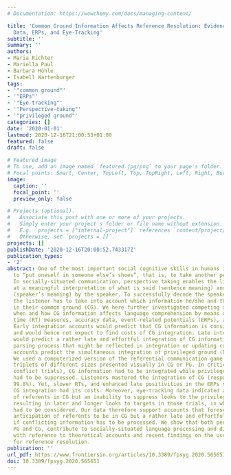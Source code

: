 ```yaml
---
# Documentation: https://wowchemy.com/docs/managing-content/

title: 'Common Ground Information Affects Reference Resolution: Evidence From Behavioral
  Data, ERPs, and Eye-Tracking'
subtitle: ''
summary: ''
authors:
- Maria Richter
- Mariella Paul
- Barbara Höhle
- Isabell Wartenburger
tags:
- '"common ground"'
- '"ERPs"'
- '"Eye-tracking"'
- '"Perspective-taking"'
- '"privileged ground"'
categories: []
date: '2020-01-01'
lastmod: 2020-12-16T21:00:53+01:00
featured: false
draft: false

# Featured image
# To use, add an image named `featured.jpg/png` to your page's folder.
# Focal points: Smart, Center, TopLeft, Top, TopRight, Left, Right, BottomLeft, Bottom, BottomRight.
image:
  caption: ''
  focal_point: ''
  preview_only: false

# Projects (optional).
#   Associate this post with one or more of your projects.
#   Simply enter your project's folder or file name without extension.
#   E.g. `projects = ["internal-project"]` references `content/project/deep-learning/index.md`.
#   Otherwise, set `projects = []`.
projects: []
publishDate: '2020-12-16T20:00:52.743317Z'
publication_types:
- '2'
abstract: One of the most important social cognitive skills in humans is the ability
  to “put oneself in someone else’s shoes”, that is, to take another person’s perspective.
  In socially-situated communication, perspective taking enables the listener to arrive
  at a meaningful interpretation of what is said (sentence meaning) and what is meant
  (speaker’s meaning) by the speaker. To successfully decode the speaker’s meaning,
  the listener has to take into account which information he/she and the speaker share
  in their common ground (CG). We here further investigated competing accounts about
  when and how CG information affects language comprehension by means of reaction
  time (RT) measures, accuracy data, event-related potentials (ERPs), and eye-tracking.
  Early integration accounts would predict that CG information is considered immediately
  and would hence not expect to find costs of CG integration. Late integration accounts
  would predict a rather late and effortful integration of CG information during the
  parsing process that might be reflected in integration or updating costs. Other
  accounts predict the simultaneous integration of privileged ground (PG) and CG perspectives.
  We used a computerized version of the referential communication game with object
  triplets of different sizes presented visually in CG or PG. In critical trials (i.e.,
  conflict trials), CG information had to be integrated while privileged information
  had to be suppressed. Listeners mastered the integration of CG (response accuracy
  99.8%). Yet, slower RTs, and enhanced late positivities in the ERPs showed that
  CG integration had its costs. Moreover, eye-tracking data indicated an early anticipation
  of referents in CG but an inability to suppress looks to the privileged competitor,
  resulting in later and longer looks to targets in those trials, in which CG information
  had to be considered. Our data therefore support accounts that foresee an early
  anticipation of referents to be in CG but a rather late and effortful integration
  if conflicting information has to be processed. We show that both perspectives,
  PG and CG, contribute to socially-situated language processing and discuss the data
  with reference to theoretical accounts and recent findings on the use of CG information
  for reference resolution.
publication: ''
url_pdf: https://www.frontiersin.org/articles/10.3389/fpsyg.2020.565651/full
doi: 10.3389/fpsyg.2020.565651
---
```

